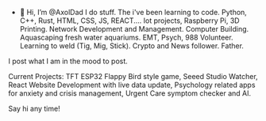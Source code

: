 - 👋 Hi, I’m @AxolDad
I do stuff.
The i've been learning to code.  Python, C++, Rust, HTML, CSS, JS, REACT....
Iot projects, Raspberry Pi, 3D Printing.
Network Development and Management.
Computer Building.
Aquascaping fresh water aquariums.
EMT, Psych, 988 Volunteer.
Learning to weld (Tig, Mig, Stick).
Crypto and News follower.
Father.

I post what I am in the mood to post.  

Current Projects: TFT ESP32 Flappy Bird style game, Seeed Studio Watcher, 
React Website Development with live data update, Psychology related apps for 
anxiety and crisis management, Urgent Care symptom checker and AI.

Say hi any time!


<!---
AxolDad/AxolDad is a ✨ special ✨ repository because its `README.md` (this file) appears on your GitHub profile.
You can click the Preview link to take a look at your changes.
--->
